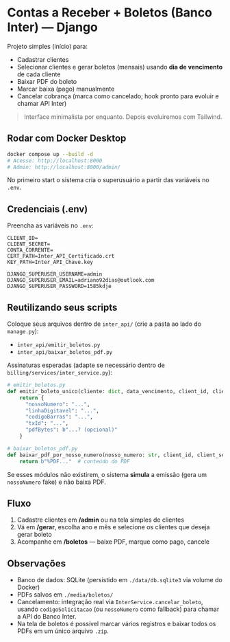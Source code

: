 # Contas a Receber + Boletos (Banco Inter) — Django

Projeto simples (início) para:
- Cadastrar clientes
- Selecionar clientes e gerar boletos (mensais) usando **dia de vencimento** de cada cliente
- Baixar PDF do boleto
- Marcar baixa (pago) manualmente
- Cancelar cobrança (marca como cancelado; hook pronto para evoluir e chamar API Inter)

> Interface minimalista por enquanto. Depois evoluiremos com Tailwind.

## Rodar com Docker Desktop

```bash
docker compose up --build -d
# Acesse: http://localhost:8000
# Admin: http://localhost:8000/admin/
```
No primeiro start o sistema cria o superusuário a partir das variáveis no `.env`.

## Credenciais (.env)

Preencha as variáveis no `.env`:
```
CLIENT_ID=
CLIENT_SECRET=
CONTA_CORRENTE=
CERT_PATH=Inter_API_Certificado.crt
KEY_PATH=Inter_API_Chave.key

DJANGO_SUPERUSER_USERNAME=admin
DJANGO_SUPERUSER_EMAIL=adriano92dias@outlook.com
DJANGO_SUPERUSER_PASSWORD=1585kdje
```

## Reutilizando seus scripts

Coloque seus arquivos dentro de `inter_api/` (crie a pasta ao lado do `manage.py`):
- `inter_api/emitir_boletos.py`
- `inter_api/baixar_boletos_pdf.py`

Assinaturas esperadas (adapte se necessário dentro de `billing/services/inter_service.py`):

```python
# emitir_boletos.py
def emitir_boleto_unico(cliente: dict, data_vencimento, client_id, client_secret, conta_corrente, cert_path, key_path) -> dict:
    return {
      "nossoNumero": "...",
      "linhaDigitavel": "...",
      "codigoBarras": "...",
      "txId": "...",
      "pdfBytes": b"...? (opcional)"
    }

# baixar_boletos_pdf.py
def baixar_pdf_por_nosso_numero(nosso_numero: str, client_id, client_secret, conta_corrente, cert_path, key_path) -> bytes:
    return b"%PDF..."  # conteúdo do PDF
```

Se esses módulos não existirem, o sistema **simula** a emissão (gera um `nossoNumero` fake) e não baixa PDF.

## Fluxo

1. Cadastre clientes em **/admin** ou na tela simples de clientes
2. Vá em **/gerar**, escolha ano e mês e selecione os clientes que deseja gerar boleto
3. Acompanhe em **/boletos** — baixe PDF, marque como pago, cancele

## Observações

- Banco de dados: SQLite (persistido em `./data/db.sqlite3` via volume do Docker)
- PDFs salvos em `./media/boletos/`
- Cancelamento: integração real via `InterService.cancelar_boleto`, usando `codigoSolicitacao` (ou `nossoNumero` como fallback) para chamar a API do Banco Inter.
- Na tela de boletos é possível marcar vários registros e baixar todos os PDFs em um único arquivo `.zip`.
